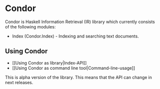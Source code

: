 # Condor

Condor is Haskell Information Retrieval (IR) library which currently consists of the following modules:
* Index (Condor.Index) - Indexing and searching text documents.

## Using Condor

* [[Using Condor as library|Index-API]]
* [[Using Condor as command line tool|Command-line-usage]]



This is alpha version of the library. This means that the API can change in next releases.
